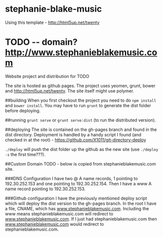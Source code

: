 # stephanie-blake-music

Using this template - http://html5up.net/twenty

TODO -- domain? http://www.stephanieblakemusic.com
=========

Website project and distribution for TODO

The site is hosted as github pages.  The project uses yeomen, grunt, bower and http://html5up.net/twenty. The site itself might use polymer.

##building
When you first checkout the project you need to do `npm install` and `bower install`. You may have to run `grunt` to generate the dist folder before deploying.

##running
`grunt serve` or `grunt serve:dist` (to run the distributed version). 

##deploying
The site is contained on the gh-pages branch and found in the dist directory. Deployment is handled by a handy script I found (and checked in at the root) - https://github.com/X1011/git-directory-deploy

`./deploy` will push the dist folder up the github as the new site (use `./deploy -s` the first time???).

##Custom Domain TODO - below is copied from stephanieblakemusic.com site.

###DNS Configuration
I have two @ A name records, 1 pointing to 192.30.252.153 and one pointing to 192.30.252.154.  Then I have a www A name record pointing to 192.30.252.153.

###Github configuration
I have the previously mentioned deploy script which will deploy the dist version to the gh-pages branch.  In the root I have a file, CNAME, which has www.stephanieblakemusic.com.  Including the www means stephanieblakemusic.com will redirect to www.stephanieblakemusic.com.  If I just had stephanieblakemusic.com then www.stephanieblakemusic.com would redirect to stephanieblakemusic.com.

